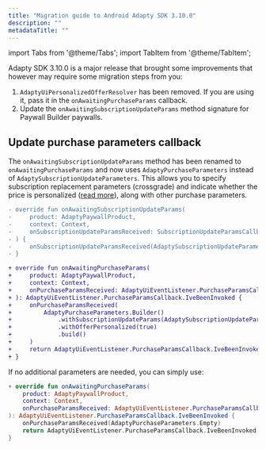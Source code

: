 ```yaml
---
title: "Migration guide to Android Adapty SDK 3.10.0"
description: ""
metadataTitle: ""
---
```

import Tabs from '@theme/Tabs';
import TabItem from '@theme/TabItem';

Adapty SDK 3.10.0 is a major release that brought some improvements that however may require some migration steps from you:

1. `AdaptyUiPersonalizedOfferResolver` has been removed. If you are using it, pass it in the `onAwaitingPurchaseParams` callback.
2. Update the `onAwaitingSubscriptionUpdateParams` method signature for Paywall Builder paywalls.

## Update purchase parameters callback

The `onAwaitingSubscriptionUpdateParams` method has been renamed to `onAwaitingPurchaseParams` and now uses `AdaptyPurchaseParameters` instead of `AdaptySubscriptionUpdateParameters`. This allows you to specify subscription replacement parameters (crossgrade) and indicate whether the price is personalized ([read more](https://developer.android.com/google/play/billing/integrate#personalized-price)), along with other purchase parameters.

```diff showLineNumbers
- override fun onAwaitingSubscriptionUpdateParams(
-     product: AdaptyPaywallProduct,
-     context: Context,
-     onSubscriptionUpdateParamsReceived: SubscriptionUpdateParamsCallback,
- ) {
-     onSubscriptionUpdateParamsReceived(AdaptySubscriptionUpdateParameters(...))
- }

+ override fun onAwaitingPurchaseParams(
+     product: AdaptyPaywallProduct,
+     context: Context,
+     onPurchaseParamsReceived: AdaptyUiEventListener.PurchaseParamsCallback,
+ ): AdaptyUiEventListener.PurchaseParamsCallback.IveBeenInvoked {
+     onPurchaseParamsReceived(
+         AdaptyPurchaseParameters.Builder()
+             .withSubscriptionUpdateParams(AdaptySubscriptionUpdateParameters(...)) 
+             .withOfferPersonalized(true) 
+             .build()
+     )
+     return AdaptyUiEventListener.PurchaseParamsCallback.IveBeenInvoked
+ }
```

If no additional parameters are needed, you can simply use:

```kotlin showLineNumbers
+ override fun onAwaitingPurchaseParams(
    product: AdaptyPaywallProduct,
    context: Context,
    onPurchaseParamsReceived: AdaptyUiEventListener.PurchaseParamsCallback,
): AdaptyUiEventListener.PurchaseParamsCallback.IveBeenInvoked {
    onPurchaseParamsReceived(AdaptyPurchaseParameters.Empty)
    return AdaptyUiEventListener.PurchaseParamsCallback.IveBeenInvoked
}
```

